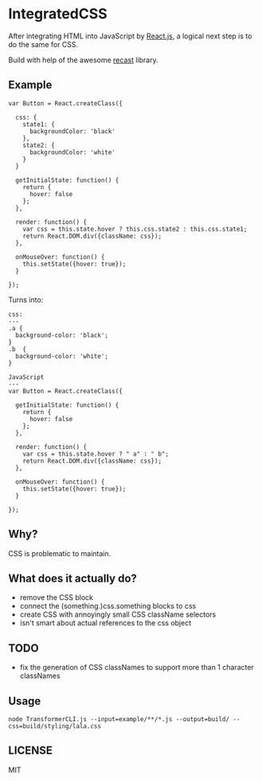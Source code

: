 IntegratedCSS
===
After integrating HTML into JavaScript by [React.js](http://github.com/facebook/react), a logical next step is to do the same for CSS.

Build with help of the awesome [recast](http://github.com/benjamn/recast) library.

Example
---
```
var Button = React.createClass({

  css: {
    state1: {
      backgroundColor: 'black'
    },
    state2: {
      backgroundColor: 'white'
    }
  }

  getInitialState: function() {
    return {
      hover: false
    };
  },

  render: function() {
    var css = this.state.hover ? this.css.state2 : this.css.state1;
    return React.DOM.div({className: css});
  },

  onMouseOver: function() {
    this.setState({hover: true});
  }

});
```

Turns into:

```
css:
---
.a {
  background-color: 'black';
}
.b  {
  background-color: 'white';
}

JavaScript
---
var Button = React.createClass({

  getInitialState: function() {
    return {
      hover: false
    };
  },

  render: function() {
    var css = this.state.hover ? " a" : " b";
    return React.DOM.div({className: css});
  },

  onMouseOver: function() {
    this.setState({hover: true});
  }

});

```

Why?
---
CSS is problematic to maintain.

What does it actually do?
---
- remove the CSS block
- connect the (something.)css.something blocks to css
- create CSS with annoyingly small CSS className selectors
- isn't smart about actual references to the css object

TODO
---
- fix the generation of CSS classNames to support more than 1 character classNames

Usage
---
```
node TransformerCLI.js --input=example/**/*.js --output=build/ --css=build/styling/lala.css
```

LICENSE
---
MIT

